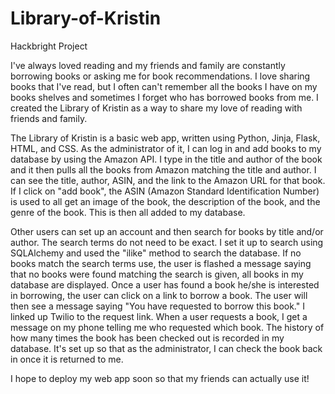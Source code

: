 Library-of-Kristin
==================

Hackbright Project

I've always loved reading and my friends and family are constantly borrowing books or asking me for book recommendations.
I love sharing books that I've read, but I often can't remember all the books I have on my books shelves and sometimes I
forget who has borrowed books from me.  I created the Library of Kristin as a way to share my love of reading with friends
and family.

The Library of Kristin is a basic web app, written using Python, Jinja, Flask, HTML, and CSS.  As the administrator of it, I can log in and add books to my database by using the Amazon API.  I type in the title and author of the book and it then pulls all the books from Amazon matching the title and author.  I can see the title, author, ASIN, and the link to the Amazon URL for that book.  If I click on "add book", the ASIN (Amazon Standard Identification Number) is used to all get an image of the book, the description of the book, and the genre of the book.  This is then all added to my database.

Other users can set up an account and then search for books by title and/or author.  The search terms do not need to be
exact.  I set it up to search using SQLAlchemy and used the "ilike" method to search the database.  If no books match
the search terms use, the user is flashed a message saying that no books were found matching the search 
is given, all books in my database are displayed.  Once a user has found a book he/she is interested in borrowing, the user can click on a link to borrow a book.  The user will then see a message saying "You have requested to borrow this 
book." I linked up Twilio to the request link.  When a user requests a book, I get a message on my phone telling me who requested which book.  The history of how many times the book has been checked out is recorded in my database.  It's set up so that as the administrator, I can check the book back in once it is returned to me.

I hope to deploy my web app soon so that my friends can actually use it!
